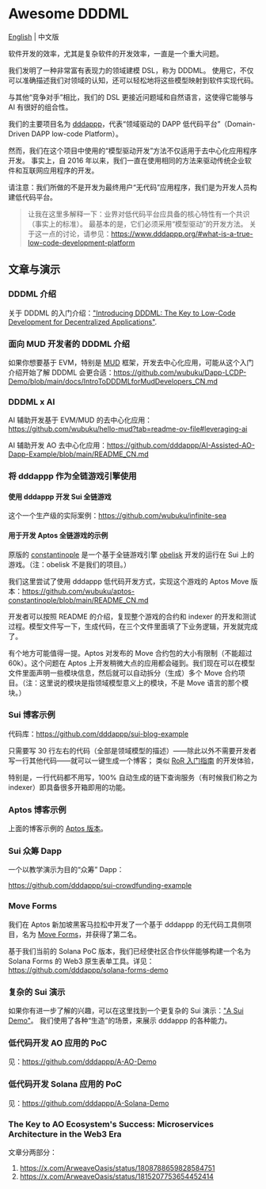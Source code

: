 # Awesome DDDML

[English](./README.md) | 中文版

软件开发的效率，尤其是复杂软件的开发效率，一直是一个重大问题。

我们发明了一种非常富有表现力的领域建模 DSL，称为 DDDML。
使用它，不仅可以准确描述我们对领域的认知，还可以轻松地将这些模型映射到软件实现代码。

与其他“竞争对手”相比，我们的 DSL 更接近问题域和自然语言，这使得它能够与 AI 有很好的组合性。

我们的主要项目名为 [dddappp](https://www.dddappp.org)，代表“领域驱动的 DAPP 低代码平台”（Domain-Driven DAPP low-code Platform）。

然而，我们在这个项目中使用的“模型驱动开发”方法不仅适用于去中心化应用程序开发。
事实上，自 2016 年以来，我们一直在使用相同的方法来驱动传统企业软件和互联网应用程序的开发。

请注意：我们所做的不是开发为最终用户“无代码”应用程序，我们是为开发人员构建低代码平台。

> 让我在这里多解释一下：业界对低代码平台应具备的核心特性有一个共识（事实上的标准）。
> 最基本的是，它们必须采用“模型驱动”的开发方法。
> 关于这一点的讨论，请参见：https://www.dddappp.org/#what-is-a-true-low-code-development-platform


## 文章与演示

### DDDML 介绍

关于 DDDML 的入门介绍：["Introducing DDDML: The Key to Low-Code Development for Decentralized Applications"](https://github.com/wubuku/Dapp-LCDP-Demo/blob/main/IntroducingDDDML.md).

### 面向 MUD 开发者的 DDDML 介绍

如果你想要基于 EVM，特别是 [MUD](https://mud.dev) 框架，开发去中心化应用，可能从这个入门介绍开始了解 DDDML 会更合适：https://github.com/wubuku/Dapp-LCDP-Demo/blob/main/docs/IntroToDDDMLforMudDevelopers_CN.md

### DDDML x AI

AI 辅助开发基于 EVM/MUD 的去中心化应用：https://github.com/wubuku/hello-mud?tab=readme-ov-file#leveraging-ai

AI 辅助开发 AO 去中心化应用：https://github.com/dddappp/AI-Assisted-AO-Dapp-Example/blob/main/README_CN.md

### 将 dddappp 作为全链游戏引擎使用

#### 使用 dddappp 开发 Sui 全链游戏

这个一个生产级的实际案例：https://github.com/wubuku/infinite-sea

#### 用于开发 Aptos 全链游戏的示例

原版的 [constantinople](https://github.com/0xobelisk/constantinople) 是一个基于全链游戏引擎 [obelisk](https://obelisk.build) 开发的运行在 Sui 上的游戏。（注：obelisk 不是我们的项目。）

我们这里尝试了使用 dddappp 低代码开发方式，实现这个游戏的 Aptos Move 版本：https://github.com/wubuku/aptos-constantinople/blob/main/README_CN.md

开发者可以按照 README 的介绍，复现整个游戏的合约和 indexer 的开发和测试过程。模型文件写一下，生成代码，在三个文件里面填了下业务逻辑，开发就完成了。

有个地方可能值得一提。Aptos 对发布的 Move 合约包的大小有限制（不能超过60k）。这个问题在 Aptos 上开发稍微大点的应用都会碰到。我们现在可以在模型文件里面声明一些模块信息，然后就可以自动拆分（生成）多个 Move 合约项目。（注：这里说的模块是指领域模型意义上的模块，不是 Move 语言的那个模块。）


### Sui 博客示例

代码库：https://github.com/dddappp/sui-blog-example

只需要写 30 行左右的代码（全部是领域模型的描述）——除此以外不需要开发者写一行其他代码——就可以一键生成一个博客；
类似 [RoR 入门指南](https://guides.rubyonrails.org/getting_started.html) 的开发体验，

特别是，一行代码都不用写，100% 自动生成的链下查询服务（有时候我们称之为 indexer）即具备很多开箱即用的功能。


### Aptos 博客示例

上面的博客示例的 [Aptos 版本](https://github.com/dddappp/aptos-blog-example)。

### Sui 众筹 Dapp

一个以教学演示为目的“众筹” Dapp：

https://github.com/dddappp/sui-crowdfunding-example

### Move Forms

我们在 Aptos 新加坡黑客马拉松中开发了一个基于 dddappp 的无代码工具侧项目，名为 [Move Forms](https://github.com/dddappp/aptos-forms-demo)，并获得了第二名。

基于我们当前的 Solana PoC 版本，我们已经使社区合作伙伴能够构建一个名为 Solana Forms 的 Web3 原生表单工具。详见：https://github.com/dddappp/solana-forms-demo


### 复杂的 Sui 演示

如果你有进一步了解的兴趣，可以在这里找到一个更复杂的 Sui 演示：["A Sui Demo"](https://github.com/dddappp/A-Sui-Demo)。
我们使用了各种“生造”的场景，来展示 dddappp 的各种能力。

### 低代码开发 AO 应用的 PoC

见：https://github.com/dddappp/A-AO-Demo

### 低代码开发 Solana 应用的 PoC

见：https://github.com/dddappp/A-Solana-Demo

### The Key to AO Ecosystem's Success: Microservices Architecture in the Web3 Era

文章分两部分：

1. https://x.com/ArweaveOasis/status/1808788659828584751
2. https://x.com/ArweaveOasis/status/1815207753654452414

